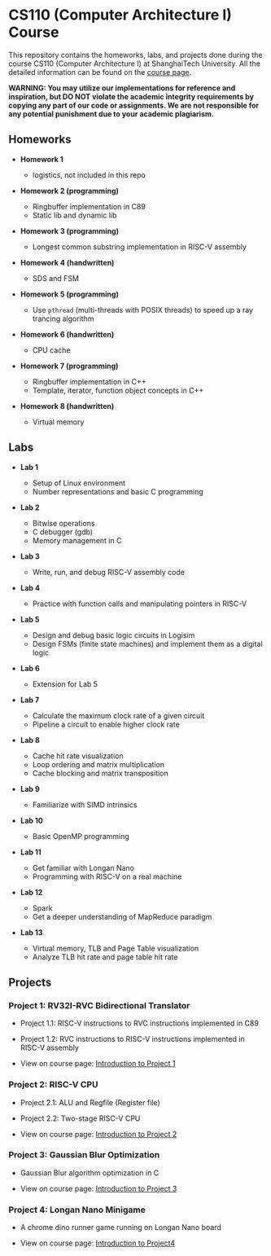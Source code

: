 # CS110 (Computer Architecture I) Course

This repository contains the homeworks, labs, and projects done during the course CS110 (Computer Architecture I) at ShanghaiTech University. All the detailed information can be found on the [course page](https://robotics.shanghaitech.edu.cn/courses/ca/22s/).

**WARNING: You may utilize our implementations for reference and inspiration, but DO NOT violate the academic integrity requirements by copying any part of our code or assignments. We are not responsible for any potential punishment due to your academic plagiarism.**



## Homeworks

- **Homework 1**

  - logistics, not included in this repo

- **Homework 2 (programming)**
  - Ringbuffer implementation in C89
  - Static lib and dynamic lib

- **Homework 3 (programming)**
  - Longest common substring implementation in RISC-V assembly

- **Homework 4 (handwritten)**
  - SDS and FSM

- **Homework 5 (programming)**
  - Use `pthread` (multi-threads with POSIX threads) to speed up a ray trancing algorithm

- **Homework 6 (handwritten)**
  - CPU cache

- **Homework 7 (programming)**
  - Ringbuffer implementation in C++
  - Template, iterator, function object concepts in C++

- **Homework 8 (handwritten)**
  - Virtual memory



## Labs

- **Lab 1**

  - Setup of Linux environment
  - Number representations and basic C programming

- **Lab 2**

  - Bitwise operations
  - C debugger (gdb)
  - Memory management in C

- **Lab 3**

  - Write, run, and debug RISC-V assembly code

- **Lab 4**

  - Practice with function calls and manipulating pointers in RISC-V

- **Lab 5**

  - Design and debug basic logic circuits in Logisim
  - Design FSMs (finite state machines) and implement them as a digital logic

- **Lab 6**

  - Extension for Lab 5

- **Lab 7**

  - Calculate the maximum clock rate of a given circuit
  - Pipeline a circuit to enable higher clock rate

- **Lab 8**

  - Cache hit rate visualization
  - Loop ordering and matrix multiplication
  - Cache blocking and matrix transposition

- **Lab 9**

  - Familiarize with SIMD intrinsics

- **Lab 10**

  - Basic OpenMP programming

- **Lab 11**

  - Get familiar with Longan Nano
  - Programming with RISC-V on a real machine

- **Lab 12**

  - Spark
  - Get a deeper understanding of MapReduce paradigm

- **Lab 13**

  - Virtual memory, TLB and Page Table visualization
  - Analyze TLB hit rate and page table hit rate 



## Projects

### Project 1: RV32I-RVC Bidirectional Translator

- Project 1.1: RISC-V instructions to RVC instructions implemented in C89
- Project 1.2: RVC instructions to RISC-V instructions implemented in RISC-V assembly

- View on course page: [Introduction to Project 1](https://github.com/billhu0/CS110-ShanghaiTech/tree/main/Project1)

### Project 2: RISC-V CPU

- Project 2.1: ALU and Regfile (Register file)
- Project 2.2: Two-stage RISC-V CPU

- View on course page: [Introduction to Project 2](https://github.com/billhu0/CS110-ShanghaiTech/tree/main/Project2)

### Project 3: Gaussian Blur Optimization

- Gaussian Blur algorithm optimization in C

- View on course page: [Introduction to Project 3](https://github.com/billhu0/CS110-ShanghaiTech/tree/main/Project3)

### Project 4: Longan Nano Minigame

- A chrome dino runner game running on Longan Nano board

- View on course page: [Introduction to Project4](https://github.com/billhu0/CS110-ShanghaiTech/tree/main/Project4)
